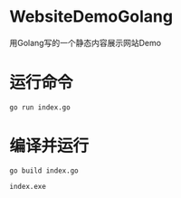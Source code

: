 # WebsiteDemoGolang
用Golang写的一个静态内容展示网站Demo

# 运行命令
`go run index.go`

# 编译并运行 
`go build index.go`

`index.exe`
